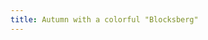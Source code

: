 ```yaml
---
title: Autumn with a colorful "Blocksberg"
---
```

<figure>
<img src="/img/emil-drawing/IMG_0230D.jpg" alt="">
</figure>